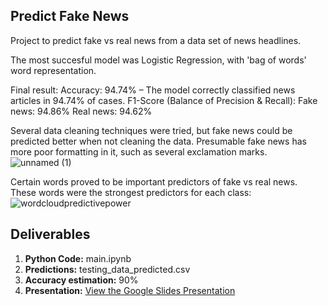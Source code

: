 
## Predict Fake News 
Project to predict fake vs real news from a data set of news headlines.

The most succesful model was Logistic Regression, with 'bag of words' word representation. 

Final result:
Accuracy: 94.74% – The model correctly classified news articles in 94.74% of cases.
F1-Score (Balance of Precision & Recall):
Fake news: 94.86%
Real news: 94.62%

Several data cleaning techniques were tried, but fake news could be predicted better when not cleaning the data. Presumable fake news has more poor formatting in it, such as several exclamation marks.
![unnamed (1)](https://github.com/user-attachments/assets/ecbe4242-cb56-4e14-81e7-010bc2588875)

Certain words proved to be important predictors of fake vs real news. These words were the strongest predictors for each class:
![wordcloudpredictivepower](https://github.com/user-attachments/assets/891c50dd-ba0e-4a59-a989-10c4ce39078e)


## Deliverables

1. **Python Code:** main.ipynb
2. **Predictions:** testing_data_predicted.csv
3. **Accuracy estimation:** 90%
4. **Presentation:**  [View the Google Slides Presentation](https://docs.google.com/presentation/d/13W-eWr5aP89gYyhkcUjtjAsIArgH6lVvheE-Qa5pR1Q/edit#slide=id.p3)

